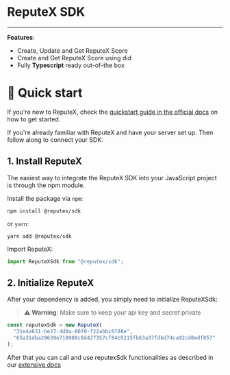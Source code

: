# ReputeX SDK
---

**Features**:

- Create, Update and Get ReputeX Score
- Create and Get ReputeX Score using did
- Fully **Typescript** ready out-of-the box

# 🚀 Quick start

If you're new to ReputeX, check the [quickstart guide in the official docs](https://docs.reputex.io/) on how to get started.

If you're already familiar with ReputeX and have your server set up. Then follow along to connect your SDK:

## 1. Install ReputeX

The easiest way to integrate the ReputeX SDK into your JavaScript project is through the npm module.

Install the package via `npm`:

```shell
npm install @reputex/sdk
```

or `yarn`:

```shell
yarn add @reputex/sdk
```

Import ReputeX:

```js
import ReputeXSdk from "@reputex/sdk";
```

## 2. Initialize ReputeX

After your dependency is added, you simply need to initialize ReputeXSdk:

> **⚠️ Warning**: Make sure to keep your api key and secret private

```javascript
const reputexSdk = new ReputeX(
  "31e4a631-be27-4d0a-86f0-f22abbc6f88e",
  "65a31dba29639e719988c8d427357cf84b5215fb63a37fdbd74ca92cd0edf857"
);
```

After that you can call and use reputexSdk functionalities as described in our [extensive docs](https://docs.reputex.io/)
